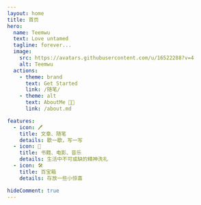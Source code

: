 ```yaml
---
layout: home
title: 首页
hero:
  name: Teemwu
  text: Love untamed
  tagline: forever...
  image:
    src: https://avatars.githubusercontent.com/u/16522288?v=4
    alt: Teemwu
  actions:
    - theme: brand
      text: Get Started
      link: /随笔/
    - theme: alt
      text: AboutMe 👨‍💻
      link: /about.md

features:
  - icon: 🖊️
    title: 文章、随笔
    details: 歇一歇，写一写
  - icon: 📖 
    title: 书籍、电影、音乐
    details: 生活中不可或缺的精神洗礼
  - icon: 🛠️
    title: 百宝箱
    details: 存放一些小惊喜

hideComment: true
---
```

